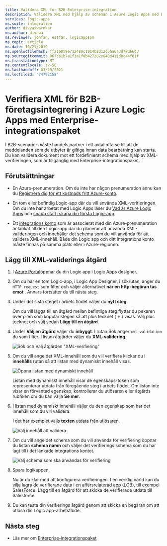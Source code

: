```yaml
---
title: Validera XML for B2B Enterprise-integration
description: Validera XML med hjälp av scheman i Azure Logic Apps med Enterprise-integrationspaket
services: logic-apps
ms.suite: integration
author: divyaswarnkar
ms.author: divswa
ms.reviewer: jonfan, estfan, logicappspm
ms.topic: article
ms.date: 10/21/2019
ms.openlocfilehash: ff21b059e712489c1914b2d12c6aa6a3d78d66d3
ms.sourcegitcommit: 867cb1b7a1f3a1f0b427282c648d411d0ca4f81f
ms.translationtype: MT
ms.contentlocale: sv-SE
ms.lasthandoff: 03/19/2021
ms.locfileid: "74792158"
---
```

# <a name="validate-xml-for-b2b-enterprise-integration-in-azure-logic-apps-with-enterprise-integration-pack"></a>Verifiera XML för B2B-företagsintegrering i Azure Logic Apps med Enterprise-integrationspaket

I B2B-scenarier måste handels partner i ett avtal ofta se till att de meddelanden som de utbyter är giltiga innan data bearbetning kan starta. Du kan validera dokument mot ett fördefinierat schema med hjälp av XML-verifieringen, som är tillgänglig med Enterprise-integrationspaket.

## <a name="prerequisites"></a>Förutsättningar

* En Azure-prenumeration. Om du inte har någon prenumeration ännu kan du [Registrera dig för ett kostnads fritt Azure-konto](https://azure.microsoft.com/free/).

* En tom eller befintlig Logic-app där du vill använda XML-verifieringen. Om du inte har arbetat med Logic Apps läser du [Vad är Azure Logic Apps](../logic-apps/logic-apps-overview.md) och [snabb start: skapa din första Logic-app](../logic-apps/quickstart-create-first-logic-app-workflow.md).

* Ett [integrations konto](../logic-apps/logic-apps-enterprise-integration-create-integration-account.md) som är associerat med din Azure-prenumeration är länkat till den Logic-app där du planerar att använda XML-valideringen och innehåller det schema som du vill använda för att validera XML-innehåll. Både din Logic app och ditt integrations konto måste finnas på samma plats eller i Azure-regionen.

## <a name="add-xml-validation-action"></a>Lägg till XML-validerings åtgärd

1. I [Azure Portal](https://portal.azure.com)öppnar du din Logic app i Logic Apps designer.

1. Om du har en tom Logic-app, i Logic App Designer, i sökrutan, anger du `HTTP request` som filter och väljer alternativet **när en http-begäran tas emot** . Annars fortsätter du till nästa steg.

1. Under det sista steget i arbets flödet väljer du **nytt steg**.

   Om du vill lägga till en åtgärd mellan befintliga steg flyttar du pekaren över pilen som kopplar stegen så att plus tecknet ( **+** ) visas. Välj plus tecknet och välj sedan **Lägg till en åtgärd**.

1. Under **Välj en åtgärd** väljer du **inbyggt**. I rutan Sök anger `xml validation` du som filter. I listan åtgärder väljer du **XML-validering**.

   ![Sök och Välj åtgärden "XML-verifiering"](./media/logic-apps-enterprise-integration-xml-validation/select-xml-validation-action.png)

1. Om du vill ange det XML-innehåll som du vill verifiera klickar du i **innehålls** rutan så att listan med dynamiskt innehåll visas.

   ![Öppna listan med dynamiskt innehåll](./media/logic-apps-enterprise-integration-xml-validation/open-dynamic-content-list.png)

   Listan med dynamiskt innehåll visar de egenskaps-token som representerar utdata från föregående steg i arbets flödet. Om listan inte visar en förväntad egenskap, kontrollerar du utlösaren eller åtgärds rubriken om du kan välja **Se mer**.

1. I listan med dynamiskt innehåll väljer du den egenskap som har det innehåll som du vill validera.

   I det här exemplet väljs **texten** utdata från utlösaren.

   ![Välj innehåll att validera](./media/logic-apps-enterprise-integration-xml-validation/select-content-to-validate.png)

1. Om du vill ange det schema som du vill använda för verifiering öppnar du listan **schema namn** och väljer det verifierings schema som du har lagt till i det länkade integrations kontot.

   ![Välj schema som ska användas för verifiering](./media/logic-apps-enterprise-integration-xml-validation/select-validation-schema.png)

1. Spara logikappen.

   Nu är du klar med att konfigurera verifieringen. I en verklig värld kan du vilja lagra de verifierade data i en affärsrelaterad app (LOB), till exempel SalesForce. Lägg till en åtgärd för att skicka de verifierade utdata till Salesforce.

1. Du kan testa din verifierings åtgärd genom att skicka en begäran om att utlösa din Logic app-arbetsflöde.

## <a name="next-steps"></a>Nästa steg

* Läs mer om [Enterprise-integrationspaket](../logic-apps/logic-apps-enterprise-integration-overview.md)